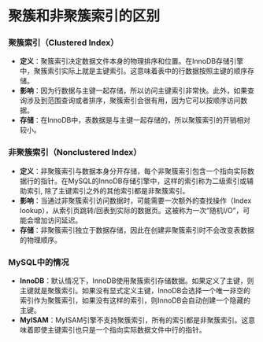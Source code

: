 # 聚簇和⾮聚簇索引的区别

### 聚簇索引（Clustered Index）

- **定义**：聚簇索引决定数据文件本身的物理排序和位置。在InnoDB存储引擎中，聚簇索引实际上就是主键索引。这意味着表中的行数据按照主键的顺序存储。
- **影响**：因为行数据与主键一起存储，所以访问主键索引非常快。此外，如果查询涉及到范围查询或者排序，聚簇索引会很有用，因为它可以按顺序访问数据。
- **存储**：在InnoDB中，表数据是与主键一起存储的，所以聚簇索引的开销相对较小。

### 非聚簇索引（Nonclustered Index）

- **定义**：非聚簇索引与数据本身分开存储，每个非聚簇索引包含一个指向实际数据行的指针。在MySQL的InnoDB存储引擎中，这样的索引称为二级索引或辅助索引,
  除了主键索引之外的其他索引都是非聚簇索引。
- **影响**：当通过非聚簇索引访问数据时，可能需要一次额外的查找操作（Index lookup），从索引页跳转/回表到实际的数据页。这被称为一次“随机I/O”，可能会增加访问延迟。
- **存储**：非聚簇索引独立于数据存储，因此在创建非聚簇索引时不会改变表数据的物理顺序。

### MySQL中的情况

- **InnoDB**：默认情况下，InnoDB使用聚簇索引存储数据。如果定义了主键，则主键就是聚簇索引。如果没有显式定义主键，InnoDB会选择一个唯一非空的索引作为聚簇索引，如果没有这样的索引，则InnoDB会自动创建一个隐藏的主键。
- **MyISAM**：MyISAM引擎不支持聚簇索引，所有的索引都是非聚簇索引。这意味着即使主键索引也只是一个指向实际数据文件中行的指针。